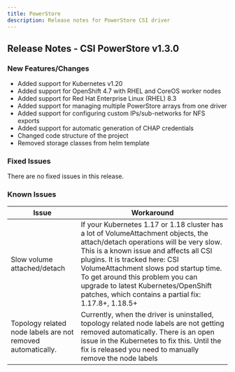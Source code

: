 ```yaml
---
title: PowerStore
description: Release notes for PowerStore CSI driver
---
```


## Release Notes - CSI PowerStore v1.3.0

### New Features/Changes

- Added support for Kubernetes v1.20
- Added support for OpenShift 4.7 with RHEL and CoreOS worker nodes
- Added support for Red Hat Enterprise Linux (RHEL) 8.3
- Added support for managing multiple PowerStore arrays from one driver
- Added support for configuring custom IPs/sub-networks for NFS exports
- Added support for automatic generation of CHAP credentials
- Changed code structure of the project
- Removed storage classes from helm template 

### Fixed Issues

There are no fixed issues in this release.

### Known Issues

| Issue | Workaround |
|-------|------------|
| Slow volume attached/detach | If your Kubernetes 1.17 or 1.18 cluster has a lot of VolumeAttachment objects, the attach/detach operations will be very slow. This is a known issue and affects all CSI plugins. It is tracked here: CSI VolumeAttachment slows pod startup time. To get around this problem you can upgrade to latest Kubernetes/OpenShift patches, which contains a partial fix: 1.17.8+, 1.18.5+|
| Topology related node labels are not removed automatically.  | Currently, when the driver is uninstalled, topology related node labels are not getting removed automatically. There is an open issue in the Kubernetes to fix this. Until the fix is released you need to manually remove the node labels |